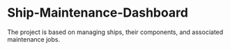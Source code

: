 # Ship-Maintenance-Dashboard
The project is based on  managing ships, their components, and associated maintenance jobs.
